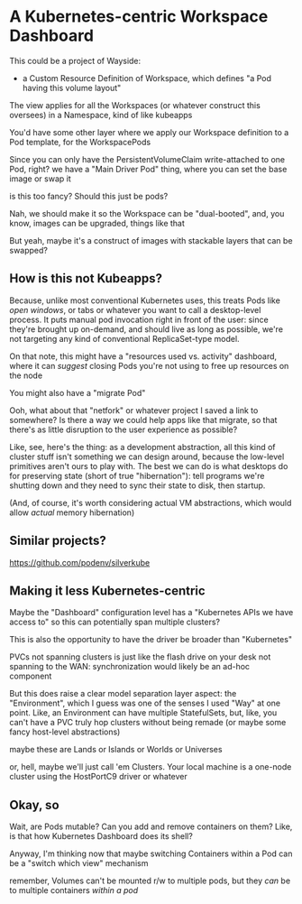 # A Kubernetes-centric Workspace Dashboard

This could be a project of Wayside:

- a Custom Resource Definition of Workspace, which defines "a Pod having this volume layout"

The view applies for all the Workspaces (or whatever construct this oversees) in a Namespace, kind of like kubeapps

You'd have some other layer where we apply our Workspace definition to a Pod template, for the WorkspacePods

Since you can only have the PersistentVolumeClaim write-attached to one Pod, right? we have a "Main Driver Pod" thing, where you can set the base image or swap it

is this too fancy? Should this just be pods?

Nah, we should make it so the Workspace can be "dual-booted", and, you know, images can be upgraded, things like that

But yeah, maybe it's a construct of images with stackable layers that can be swapped?

## How is this not Kubeapps?

Because, unlike most conventional Kubernetes uses, this treats Pods like *open windows*, or tabs or whatever you want to call a desktop-level process. It puts manual pod invocation right in front of the user: since they're brought up on-demand, and should live as long as possible, we're not targeting any kind of conventional ReplicaSet-type model.

On that note, this might have a "resources used vs. activity" dashboard, where it can *suggest* closing Pods you're not using to free up resources on the node

You might also have a "migrate Pod"

Ooh, what about that "netfork" or whatever project I saved a link to somewhere? Is there a way we could help apps like that migrate, so that there's as little disruption to the user experience as possible?

Like, see, here's the thing: as a development abstraction, all this kind of cluster stuff isn't something we can design around, because the low-level primitives aren't ours to play with. The best we can do is what desktops do for preserving state (short of true "hibernation"): tell programs we're shutting down and they need to sync their state to disk, then startup.

(And, of course, it's worth considering actual VM abstractions, which would allow *actual* memory hibernation)

## Similar projects?

https://github.com/podenv/silverkube

## Making it less Kubernetes-centric

Maybe the "Dashboard" configuration level has a "Kubernetes APIs we have access to" so this can potentially span multiple clusters?

This is also the opportunity to have the driver be broader than "Kubernetes"

PVCs not spanning clusters is just like the flash drive on your desk not spanning to the WAN: synchronization would likely be an ad-hoc component

But this does raise a clear model separation layer aspect: the "Environment", which I guess was one of the senses I used "Way" at one point. Like, an Environment can have multiple StatefulSets, but, like, you can't have a PVC truly hop clusters without being remade (or maybe some fancy host-level abstractions)

maybe these are Lands or Islands or Worlds or Universes

or, hell, maybe we'll just call 'em Clusters. Your local machine is a one-node cluster using the HostPortC9 driver or whatever

## Okay, so

Wait, are Pods mutable? Can you add and remove containers on them? Like, is that how Kubernetes Dashboard does its shell?

Anyway, I'm thinking now that maybe switching Containers within a Pod can be a "switch which view" mechanism

remember, Volumes can't be mounted r/w to multiple pods, but they *can* be to multiple containers *within a pod*

